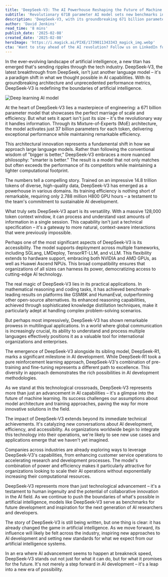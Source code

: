 ```yaml
---
title: 'DeepSeek-V3: The AI Powerhouse Reshaping the Future of Machine Learning'
subtitle: 'Revolutionary 671B parameter AI model sets new benchmarks in efficiency and performance'
description: 'DeepSeek-V3, with its groundbreaking 671 billion parameter model and innovative Mixture-of-Experts architecture, is revolutionizing AI capabilities. This powerful yet efficient model processes information using just 37 billion parameters per token, setting new standards in performance while maintaining computational efficiency. With support for multiple frameworks and hardware platforms, DeepSeek-V3 is democratizing access to cutting-edge AI technology.'
author: 'David Jenkins'
read_time: '8 mins'
publish_date: '2025-02-08'
created_date: '2025-02-08'
heroImage: 'https://i.magick.ai/PIXE/1739011343343_magick_img.webp'
cta: 'Want to stay ahead of the AI revolution? Follow us on LinkedIn for daily updates on groundbreaking developments like DeepSeek-V3 and expert insights into the future of artificial intelligence.'
---
```


In the ever-evolving landscape of artificial intelligence, a new titan has emerged that's sending ripples through the tech industry. DeepSeek-V3, the latest breakthrough from DeepSeek, isn't just another language model – it's a paradigm shift in what we thought possible in AI capabilities. With its groundbreaking architecture and unprecedented performance metrics, DeepSeek-V3 is redefining the boundaries of artificial intelligence.

![Deep learning AI model](https://i.magick.ai/PIXE/1739011343346_magick_img.webp)

At the heart of DeepSeek-V3 lies a masterpiece of engineering: a 671 billion parameter model that showcases the perfect marriage of scale and efficiency. But what sets it apart isn't just its size – it's the revolutionary way it handles information. Through its Mixture-of-Experts (MoE) architecture, the model activates just 37 billion parameters for each token, delivering exceptional performance while maintaining remarkable efficiency.

This architectural innovation represents a fundamental shift in how we approach large language models. Rather than following the conventional wisdom of "bigger is better," DeepSeek-V3 embraces a more nuanced philosophy: "smarter is better." The result is a model that not only matches but often exceeds the performance of its competitors while maintaining a lighter computational footprint.

The numbers tell a compelling story. Trained on an impressive 14.8 trillion tokens of diverse, high-quality data, DeepSeek-V3 has emerged as a powerhouse in various domains. Its training efficiency is nothing short of remarkable, requiring only 2.788 million H800 GPU hours – a testament to the team's commitment to sustainable AI development.

What truly sets DeepSeek-V3 apart is its versatility. With a massive 128,000 token context window, it can process and understand vast amounts of information in a single session. This capability isn't just a technical specification – it's a gateway to more natural, context-aware interactions that were previously impossible.

Perhaps one of the most significant aspects of DeepSeek-V3 is its accessibility. The model supports deployment across multiple frameworks, including SGLang, LMDeploy, TensorRT-LLM, and vLLM. This flexibility extends to hardware support, embracing both NVIDIA and AMD GPUs, as well as Huawei Ascend NPUs. This broad compatibility ensures that organizations of all sizes can harness its power, democratizing access to cutting-edge AI technology.

The real magic of DeepSeek-V3 lies in its practical applications. In mathematical reasoning and coding tasks, it has achieved benchmark-leading results on platforms like GSM8K and HumanEval, outperforming other open-source alternatives. Its enhanced reasoning capabilities, achieved through sophisticated knowledge distillation techniques, make it particularly adept at handling complex problem-solving scenarios.

But perhaps most impressively, DeepSeek-V3 has shown remarkable prowess in multilingual applications. In a world where global communication is increasingly crucial, its ability to understand and process multiple languages effectively positions it as a valuable tool for international organizations and enterprises.

The emergence of DeepSeek-V3 alongside its sibling model, DeepSeek-R1, marks a significant milestone in AI development. While DeepSeek-R1 took a pure reinforcement learning approach, DeepSeek-V3's combination of pre-training and fine-tuning represents a different path to excellence. This diversity in approach demonstrates the rich possibilities in AI development methodologies.

As we stand at this technological crossroads, DeepSeek-V3 represents more than just an advancement in AI capabilities – it's a glimpse into the future of machine learning. Its success challenges our assumptions about model architecture and training approaches, paving the way for more innovative solutions in the field.

The impact of DeepSeek-V3 extends beyond its immediate technical achievements. It's catalyzing new conversations about AI development, efficiency, and accessibility. As organizations worldwide begin to integrate this technology into their operations, we're likely to see new use cases and applications emerge that we haven't yet imagined.

Companies across industries are already exploring ways to leverage DeepSeek-V3's capabilities, from enhancing customer service operations to accelerating research and development processes. The model's combination of power and efficiency makes it particularly attractive for organizations looking to scale their AI operations without exponentially increasing their computational resources.

DeepSeek-V3 represents more than just technological advancement – it's a testament to human ingenuity and the potential of collaborative innovation in the AI field. As we continue to push the boundaries of what's possible in artificial intelligence, models like DeepSeek-V3 serve as benchmarks for future development and inspiration for the next generation of AI researchers and developers.

The story of DeepSeek-V3 is still being written, but one thing is clear: it has already changed the game in artificial intelligence. As we move forward, its influence will likely be felt across the industry, inspiring new approaches to AI development and setting new standards for what we expect from our artificial intelligence systems.

In an era where AI advancement seems to happen at breakneck speed, DeepSeek-V3 stands out not just for what it can do, but for what it promises for the future. It's not merely a step forward in AI development – it's a leap into a new era of possibility.